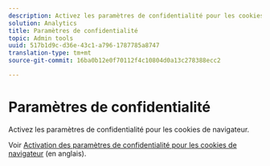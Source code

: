 ```yaml
---
description: Activez les paramètres de confidentialité pour les cookies de navigateur.
solution: Analytics
title: Paramètres de confidentialité
topic: Admin tools
uuid: 517b1d9c-d36e-43c1-a796-1787785a8747
translation-type: tm+mt
source-git-commit: 16ba0b12e0f70112f4c10804d0a13c278388ecc2

---
```



# Paramètres de confidentialité

Activez les paramètres de confidentialité pour les cookies de navigateur.

Voir [Activation des paramètres de confidentialité pour les cookies de navigateur](https://marketing.adobe.com/resources/help/en_US/whitepapers/cookies/browser_cookie_settings.html) (en anglais).
